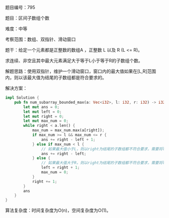 题目编号：795

题目：区间子数组个数

难度：中等

考察范围：数组、双指针、滑动窗口

题干：给定一个元素都是正整数的数组A ，正整数 L 以及 R (L <= R)。

求连续、非空且其中最大元素满足大于等于L小于等于R的子数组个数。

解题思路：使用双指针，维护一个滑动窗口，窗口内的最大值如果在[L,R]范围内，则以该最大值为结尾的子数组都是符合要求的。

解决方案：

```rust
impl Solution {
    pub fn num_subarray_bounded_max(a: Vec<i32>, l: i32, r: i32) -> i32 {
        let mut ans = 0;
        let mut left = 0;
        let mut right = 0;
        let mut max_num = 0;
        while right < a.len() {
            max_num = max_num.max(a[right]);
            if max_num >= l && max_num <= r {
                ans += right - left + 1;
            } else if max_num < l {
                // 如果最大值小于L，则以right为结尾的子数组都不符合要求，需要将left右移
                ans += right - left;
            } else {
                // 如果最大值大于R，则以right为结尾的子数组都不符合要求，需要将left右移
                left = right + 1;
                max_num = 0;
            }
            right += 1;
        }
        ans
    }
}
```

算法复杂度：时间复杂度为O(n)，空间复杂度为O(1)。